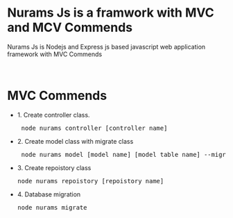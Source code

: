 <h1>Nurams Js is a framwork with MVC and MCV Commends</h1>
<p> Nurams Js is Nodejs and Express js based javascript web application framework with MVC Commends</p>
<br>
<h1>MVC Commends</h1>
<ul> 
    <li>
        <p>1. Create controller class.</p>
        <pre> node nurams controller [controller_name] </pre>
    </li>
    <li>
        <p> 2. Create model class with migrate class</p>
        <pre> node nurams model [model_name] [model_table_name] --migrate-table</pre>
    </li>
    <li>
        <p>3. Create repoistory class </p>
        <pre>node nurams repoistory [repoistory_name]</pre>
    </li>
    <li>
      <p> 4. Database migration </p>
      <pre>node nurams migrate</pre>
    </li>
</ul>
